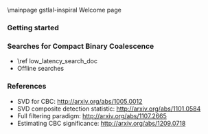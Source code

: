 \mainpage gstlal-inspiral Welcome page

### Getting started

### Searches for Compact Binary Coalescence

- \ref low_latency_search_doc
- Offline searches

### References

- SVD for CBC: http://arxiv.org/abs/1005.0012
- SVD composite detection statistic: http://arxiv.org/abs/1101.0584
- Full filtering paradigm: http://arxiv.org/abs/1107.2665
- Estimating CBC significance: http://arxiv.org/abs/1209.0718

